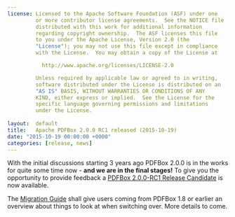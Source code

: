 ```yaml
---
license: Licensed to the Apache Software Foundation (ASF) under one
         or more contributor license agreements.  See the NOTICE file
         distributed with this work for additional information
         regarding copyright ownership.  The ASF licenses this file
         to you under the Apache License, Version 2.0 (the
         "License"); you may not use this file except in compliance
         with the License.  You may obtain a copy of the License at

           http://www.apache.org/licenses/LICENSE-2.0

         Unless required by applicable law or agreed to in writing,
         software distributed under the License is distributed on an
         "AS IS" BASIS, WITHOUT WARRANTIES OR CONDITIONS OF ANY
         KIND, either express or implied.  See the License for the
         specific language governing permissions and limitations
         under the License.
         
layout:  default
title:   Apache PDFBox 2.0.0 RC1 released (2015-10-19)
date: "2015-10-19 00:00:00 +0000"
categories: [release, news]
---
```


With the initial discussions starting 3 years ago PDFBox 2.0.0 is in the works for
quite some time now - **and we are in the final stages!** To give you the opportunity
to provide feedback a [PDFBox 2.0.0-RC1 Release Candidate](http://pdfbox.apache.org/download.cgi)
is now available.

The [Migration Guide](http://pdfbox.apache.org/2.0/migration.html) shall give users coming from
PDFBox 1.8 or earlier an overview about things to look at when switching over. More details to come.
